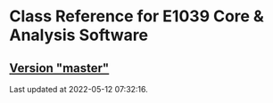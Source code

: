 # Class Reference for E1039 Core & Analysis Software
## [Version "master"](master/)
Last updated at 2022-05-12 07:32:16.

